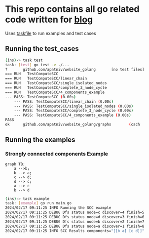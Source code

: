 # This repo contains all go related code written for [blog](https://www.vivekakupatni.com/)

Uses [taskfile](https://taskfile.dev/) to run examples and test cases



## Running the test_cases

```bash
(ins)-> task test
task: [test] go test -v ./...
?       github.com/apatniv/website_golang       [no test files]
=== RUN   TestComputeSCC
=== RUN   TestComputeSCC/linear_chain
=== RUN   TestComputeSCC/single_isolated_nodes
=== RUN   TestComputeSCC/complete_3_node_cycle
=== RUN   TestComputeSCC/4_components_example
--- PASS: TestComputeSCC (0.00s)
    --- PASS: TestComputeSCC/linear_chain (0.00s)
    --- PASS: TestComputeSCC/single_isolated_nodes (0.00s)
    --- PASS: TestComputeSCC/complete_3_node_cycle (0.00s)
    --- PASS: TestComputeSCC/4_components_example (0.00s)
PASS
ok      github.com/apatniv/website_golang/graphs        (cach
```

## Running the examples


### Strongly connected components Example

```mermaid
graph TB;
    a -->b;
    b --> a;
    c --> d;
    d --> c;
    a --> c
    b --> d
```


```bash
(ins)-> task example
task: [example] go run main.go
2024/02/17 09:11:25 INFO Running the SCC example
2024/02/17 09:11:25 DEBUG Dfs status node=c discover=4 finish=5
2024/02/17 09:11:25 DEBUG Dfs status node=d discover=3 finish=6
2024/02/17 09:11:25 DEBUG Dfs status node=b discover=2 finish=7
2024/02/17 09:11:25 DEBUG Dfs status node=a discover=1 finish=8
2024/02/17 09:11:25 INFO SCC Results components="[[b a] [c d]]"
```
